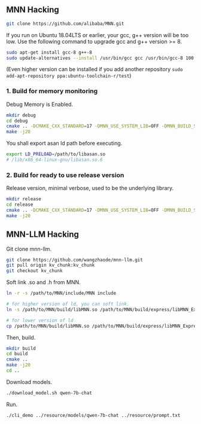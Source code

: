 ## MNN Hacking
~~~bash
git clone https://github.com/alibaba/MNN.git
~~~

If you run on Ubuntu 18.04LTS or earlier, your gcc, g++ version will be too low.
Use the following command to upgrade gcc and g++ version >= 8.
~~~bash
sudo apt-get install gcc-8 g++-8
sudo update-alternatives --install /usr/bin/gcc gcc /usr/bin/gcc-8 100 --slave /usr/bin/g++ g++ /usr/bin/g++-8
~~~

(Even higher version can be installed if you add another repository `sudo add-apt-repository ppa:ubuntu-toolchain-r/test`)

### 1. Build for memory monitoring
Debug Memory is Enabled.
~~~bash
mkdir debug
cd debug
cmake .. -DCMAKE_CXX_STANDARD=17 -DMNN_USE_SYSTEM_LIB=OFF -DMNN_BUILD_SHARED_LIBS=ON -DMNN_BUILD_TRAIN=ON -DMNN_BUILD_QUANTOOLS=ON -DMNN_EVALUATION=ON -DMNN_BUILD_CONVERTER=ON -DMNN_DEBUG_TENSOR_SIZE=ON -DMNN_PORTABLE_BUILD=ON -DTFMODEL_OPTIMIZE=ON -DMNN_BUILD_LLM=ON -DMNN_SUPPORT_TRANSFORMER_FUSE=ON -DMNN_LOW_MEMORY=ON -DMNN_AVX512=ON MNN_BUILD_TEST=ON
make -j20
~~~
You shall export asan ld path before executing.
~~~bash
export LD_PRELOAD=/path/to/libasan.so
# /lib/x86_64-linux-gnu/libasan.so.6
~~~ 

### 2. Build for ready to use release version
Release version, minimal verbose, used to be the underlying library.
~~~bash
mkdir release
cd release
cmake .. -DCMAKE_CXX_STANDARD=17 -DMNN_USE_SYSTEM_LIB=OFF -DMNN_BUILD_SHARED_LIBS=ON -DMNN_BUILD_TRAIN=ON -DMNN_BUILD_QUANTOOLS=ON -DMNN_EVALUATION=ON -DMNN_BUILD_CONVERTER=ON -DMNN_DEBUG_MEMORY=OFF -DMNN_DEBUG_TENSOR_SIZE=OFF -DMNN_PORTABLE_BUILD=ON -DTFMODEL_OPTIMIZE=ON -DMNN_BUILD_LLM=ON -DMNN_SUPPORT_TRANSFORMER_FUSE=ON -DMNN_LOW_MEMORY=ON -DMNN_AVX512=ON MNN_BUILD_TEST=ON
make -j20
~~~


## MNN-LLM Hacking
Git clone mnn-llm.
~~~bash
git clone https://github.com/wangzhaode/mnn-llm.git
git pull origin kv_chunk:kv_chunk
git checkout kv_chunk
~~~

Soft link .so and .h from MNN.
~~~bash
ln -r -s /path/to/MNN/include/MNN include

# for higher version of ld, you can soft link.
ln -s /path/to/MNN/build/libMNN.so /path/to/MNN/build/express/libMNN_Express.so libs

# for lower version of ld
cp /path/to/MNN/build/libMNN.so /path/to/MNN/build/express/libMNN_Express.so libs
~~~

Then, build.
~~~bash
mkdir build
cd build
cmake ..
make -j20
cd ..
~~~

Download models.
~~~bash
./download_model.sh qwen-7b-chat
~~~

Run.
~~~bash
./cli_demo ../resource/models/qwen-7b-chat ../resource/prompt.txt
~~~